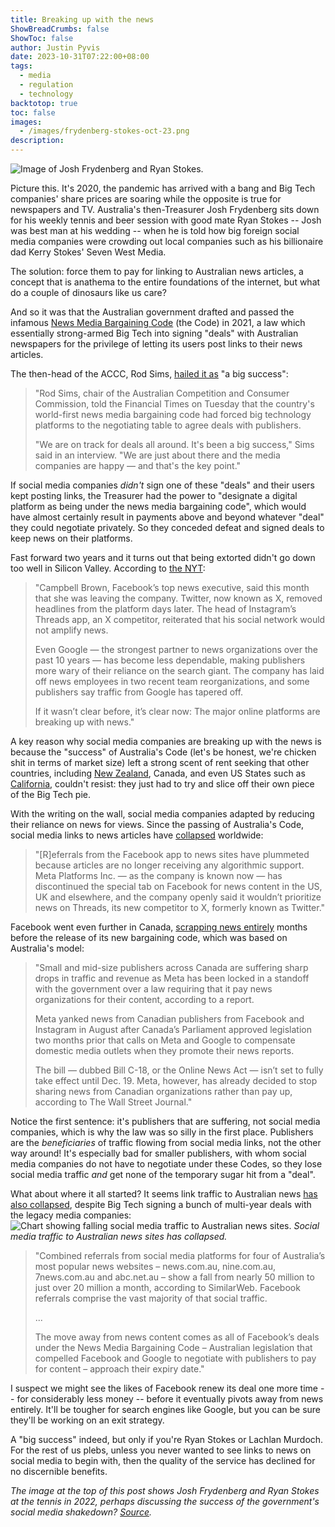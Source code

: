 ```yaml
---
title: Breaking up with the news
ShowBreadCrumbs: false
ShowToc: false
author: Justin Pyvis
date: 2023-10-31T07:22:00+08:00
tags:
  - media
  - regulation
  - technology
backtotop: true
toc: false
images:
  - /images/frydenberg-stokes-oct-23.png
description:
---
```

![Image of Josh Frydenberg and Ryan Stokes.](/images/frydenberg-stokes-oct-23.png) 

Picture this. It's 2020, the pandemic has arrived with a bang and Big Tech companies' share prices are soaring while the opposite is true for newspapers and TV. Australia's then-Treasurer Josh Frydenberg sits down for his weekly tennis and beer session with good mate Ryan Stokes -- Josh was best man at his wedding -- when he is told how big foreign social media companies were crowding out local companies such as his billionaire dad Kerry Stokes' Seven West Media. 

The solution: force them to pay for linking to Australian news articles, a concept that is anathema to the entire foundations of the internet, but what do a couple of dinosaurs like us care? 

And so it was that the Australian government drafted and passed the infamous [News Media Bargaining Code](https://www.accc.gov.au/by-industry/digital-platforms-and-services/news-media-bargaining-code/news-media-bargaining-code) (the Code) in 2021, a law which essentially strong-armed Big Tech into signing "deals" with Australian newspapers for the privilege of letting its users post links to their news articles. 

The then-head of the ACCC, Rod Sims, [hailed it as](https://www.ft.com/content/ad706bd3-2aed-49da-b4f4-862f15a2e601) "a big success":

> "Rod Sims, chair of the Australian Competition and Consumer Commission, told the Financial Times on Tuesday that the country's world-first news media bargaining code had forced big technology platforms to the negotiating table to agree deals with publishers. 
> 
> "We are on track for deals all around. It's been a big success," Sims said in an interview. "We are just about there and the media companies are happy — and that's the key point."

If social media companies *didn't* sign one of these "deals" and their users kept posting links, the Treasurer had the power to "designate a digital platform as being under the news media bargaining code", which would have almost certainly result in payments above and beyond whatever "deal" they could negotiate privately. So they conceded defeat and signed deals to keep news on their platforms.

Fast forward two years and it turns out that being extorted didn't go down too well in Silicon Valley. According to [the NYT](https://www.nytimes.com/2023/10/19/technology/news-social-media-traffic.html):

> "Campbell Brown, Facebook’s top news executive, said this month that she was leaving the company. Twitter, now known as X, removed headlines from the platform days later. The head of Instagram’s Threads app, an X competitor, reiterated that his social network would not amplify news. 
> 
> Even Google — the strongest partner to news organizations over the past 10 years — has become less dependable, making publishers more wary of their reliance on the search giant. The company has laid off news employees in two recent team reorganizations, and some publishers say traffic from Google has tapered off. 
> 
> If it wasn’t clear before, it’s clear now: The major online platforms are breaking up with news."

A key reason why social media companies are breaking up with the news is because the "success" of Australia's Code (let's be honest, we're chicken shit in terms of market size) left a strong scent of rent seeking that other countries, including [New Zealand](https://mch.govt.nz/fair-digital-news-bargaining-bill), Canada, and even US States such as [California](https://www.sacbee.com/news/politics-government/capitol-alert/article276452671.html), couldn't resist: they just had to try and slice off their own piece of the Big Tech pie. 

With the writing on the wall, social media companies adapted by reducing their reliance on news for views. Since the passing of Australia's Code, social media links to news articles have [collapsed](https://www.bloomberg.com/opinion/articles/2023-10-11/no-news-on-facebook-is-good-news-for-meta-and-zuckerberg) worldwide:

> "[R]eferrals from the Facebook app to news sites have plummeted because articles are no longer receiving any algorithmic support. Meta Platforms Inc. — as the company is known now — has discontinued the special tab on Facebook for news content in the US, UK and elsewhere, and the company openly said it wouldn’t prioritize news on Threads, its new competitor to X, formerly known as Twitter."

Facebook went even further in Canada, [scrapping news entirely](https://nypost.com/2023/10/04/canadian-publishers-see-revenue-plunge-as-meta-blocks-news/) months before the release of its new bargaining code, which was based on Australia's model:

> "Small and mid-size publishers across Canada are suffering sharp drops in traffic and revenue as Meta has been locked in a standoff with the government over a law requiring that it pay news organizations for their content, according to a report. 
> 
> Meta yanked news from Canadian publishers from Facebook and Instagram in August after Canada’s Parliament approved legislation two months prior that calls on Meta and Google to compensate domestic media outlets when they promote their news reports. 
> 
> The bill — dubbed Bill C-18, or the Online News Act — isn’t set to fully take effect until Dec. 19. Meta, however, has already decided to stop sharing news from Canadian organizations rather than pay up, according to The Wall Street Journal."

Notice the first sentence: it's publishers that are suffering, not social media companies, which is why the law was so silly in the first place. Publishers are the *beneficiaries* of traffic flowing from social media links, not the other way around! It's especially bad for smaller publishers, with whom social media companies do not have to negotiate under these Codes, so they lose social media traffic *and* get none of the temporary sugar hit from a "deal".

What about where it all started? It seems link traffic to Australian news [has also collapsed](https://www.afr.com/companies/media-and-marketing/facebook-traffic-to-news-publishers-has-plummeted-50pc-this-year-20230908-p5e34p), despite Big Tech signing a bunch of multi-year deals with the legacy media companies:
![Chart showing falling social media traffic to Australian news sites.](/images/social-media-traffic-oct-23.png) *Social media traffic to Australian news sites has collapsed.*

> "Combined referrals from social media platforms for four of Australia’s most popular news websites – news.com.au, nine.com.au, 7news.com.au and abc.net.au – show a fall from nearly 50 million to just over 20 million a month, according to SimilarWeb. Facebook referrals comprise the vast majority of that social traffic.
> 
> ...
> 
> The move away from news content comes as all of Facebook’s deals under the News Media Bargaining Code – Australian legislation that compelled Facebook and Google to negotiate with publishers to pay for content – approach their expiry date."

I suspect we might see the likes of Facebook renew its deal one more time -- for considerably less money -- before it eventually pivots away from news entirely. It'll be tougher for search engines like Google, but you can be sure they'll be working on an exit strategy.

A "big success" indeed, but only if you're Ryan Stokes or Lachlan Murdoch. For the rest of us plebs, unless you never wanted to see links to news on social media to begin with, then the quality of the service has declined for no discernible benefits.

*The image at the top of this post shows Josh Frydenberg and Ryan Stokes at the tennis in 2022, perhaps discussing the success of the government's social media shakedown? [Source](https://www.afr.com/rear-window/stokes-seven-pays-the-price-for-proxy-advice-20221027-p5btdb).*